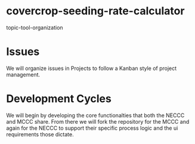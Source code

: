 # covercrop-seeding-rate-calculator
topic-tool-organization

# Issues
We will organize issues in Projects to follow a Kanban style of project management.

# Development Cycles
We will begin by developing the core functionalties that both the NECCC and MCCC share.
From there we will fork the repository for the MCCC and again for the NECCC to support their specific process logic and the ui requirements those dictate.
